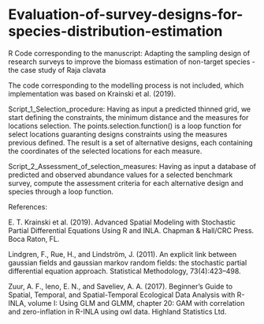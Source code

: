 # Evaluation-of-survey-designs-for-species-distribution-estimation

R Code corresponding to the manuscript: Adapting the sampling design of research surveys to improve the biomass estimation of non-target species - the case study of Raja clavata

The code corresponding to the modelling process is not included, which implementation was based on Krainski et al. (2019).

Script_1_Selection_procedure: Having as input a predicted thinned grid, we start defining the constraints, the minimum distance and the measures for locations selection. The points.selection.function() is a loop function for select locations guaranting designs constraints using the measures previous defined. The result is a set of alternative designs, each containing the coordinates of the selected locations for each measure.

Script_2_Assessment_of_selection_measures: Having as input a database of predicted and observed abundance values for a selected benchmark survey, compute the assessment criteria for each alternative design and species through a loop function.








References:

E. T. Krainski et al. (2019). Advanced Spatial Modeling with Stochastic Partial Differential Equations Using R and INLA. Chapman & Hall/CRC Press. Boca Raton, FL.

Lindgren, F., Rue, H., and Lindström, J. (2011). An explicit link between gaussian fields and gaussian markov random fields: the stochastic partial differential equation approach. Statistical Methodology, 73(4):423–498.

Zuur, A. F., Ieno, E. N., and Saveliev, A. A. (2017). Beginner’s Guide to Spatial, Temporal, and Spatial-Temporal Ecological Data Analysis with R-INLA, volume I: Using GLM and GLMM, chapter 20: GAM with correlation and zero-inflation in R-INLA using owl data. Highland Statistics Ltd.
